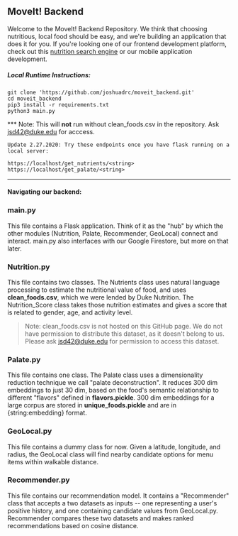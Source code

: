 ## MoveIt! Backend

Welcome to the MoveIt! Backend Repository. We think that choosing nutritious, local food should be easy, and we're building an application that does it for you. If you're looking one of our frontend development platform, check out this [nutrition search engine](https://github.com/Big-Ideas-Lab/nutrics-search-webapp) or our mobile application development.

##### Local Runtime Instructions: 

```
git clone 'https://github.com/joshuadrc/moveit_backend.git'
cd moveit_backend
pip3 install -r requirements.txt
python3 main.py
```
*** Note: This will **not** run without clean_foods.csv in the repository. Ask jsd42@duke.edu for acccess.

```
Update 2.27.2020: Try these endpoints once you have flask running on a local server:

https://localhost/get_nutrients/<string>
https://localhost/get_palate/<string>
```

-------------

#### **Navigating our backend:**

### main.py
This file contains a Flask application. Think of it as the "hub" by which the other modules (Nutrition, Palate, Recommender, GeoLocal) connect and interact. main.py also interfaces with our Google Firestore, but more on that later.


### Nutrition.py
This file contains two classes. The Nutrients class uses natural language processing to estimate the nutritional value of food, and uses **clean_foods.csv**, which we were lended by Duke Nutrition. The Nutrition_Score class takes those nutrition estimates and gives a score that is related to gender, age, and activity level.

> Note: clean_foods.csv is not hosted on this GitHub page. We do not have permission to distribute this dataset, as it doesn't belong to us. Please ask jsd42@duke.edu for permission to access this dataset.

### Palate.py
This file contains one class. The Palate class uses a dimensionality reduction technique we call "palate deconstruction". It reduces 300 dim embeddings to just 30 dim, based on the food's semantic relationship to different "flavors" defined in **flavors.pickle**. 300 dim embeddings for a large corpus are stored in **unique_foods.pickle** and are in {string:embedding} format.

### GeoLocal.py
This file contains a dummy class for now. Given a latitude, longitude, and radius, the GeoLocal class will find nearby candidate options for menu items within walkable distance.

### Recommender.py
This file contains our recommendation model. It contains a "Recommender" class that accepts a two datasets as inputs -- one representing a user's positive history, and one containing candidate values from GeoLocal.py. Recommender compares these two datasets and makes ranked recommendations based on cosine distance.
